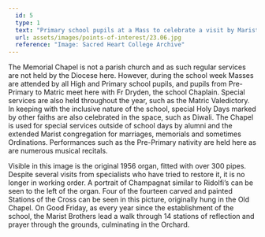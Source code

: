 ```yaml
---
  id: 5
  type: 1
  text: "Primary school pupils at a Mass to celebrate a visit by Marist Superior General Emili Turú in September 2016. "
  url: assets/images/points-of-interest/23.06.jpg
  reference: "Image: Sacred Heart College Archive"
---
```

The Memorial Chapel is not a parish church and as such regular services are not held by the Diocese here. However, during the school week Masses are attended by all High and Primary school pupils, and pupils from Pre-Primary to Matric meet here with Fr Dryden, the school Chaplain. Special services are also held throughout the year, such as the Matric Valedictory. In keeping with the inclusive nature of the school, special Holy Days marked by other faiths are also celebrated in the space, such as Diwali. The Chapel is used for special services outside of school days by alumni and the extended Marist congregation for marriages, memorials and sometimes Ordinations. Performances such as the Pre-Primary nativity are held here as are numerous musical recitals. 

Visible in this image is the original 1956 organ, fitted with over 300 pipes. Despite several visits from specialists who have tried to restore it, it is no longer in working order. A portrait of Champagnat similar to Ridolfi’s can be seen to the left of the organ. Four of the fourteen carved and painted Stations of the Cross can be seen in this picture, originally hung in the Old Chapel. On Good Friday, as every year since the establishment of the school, the Marist Brothers lead a walk through 14 stations of reflection and prayer through the grounds, culminating in the Orchard.
